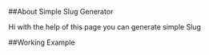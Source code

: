 ##About Simple Slug Generator

Hi with the help of this page you can generate simple Slug

##Working Example

```php

```

